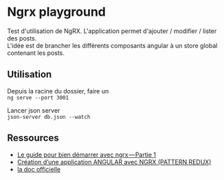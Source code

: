 # Ngrx playground

Test d'utilisation de NgRX. L'application permet d'ajouter / modifier / lister des posts.    
L'idée est de brancher les différents composants angular à un store global contenant les posts.

## Utilisation

Depuis la racine du dossier, faire un    
``ng serve --port 3001``    

Lancer json server    
``json-server db.json --watch``    

## Ressources

* [Le guide pour bien démarrer avec ngrx — Partie 1](https://medium.com/@nioperas06/le-guide-pour-bien-d%C3%A9marrer-avec-ngrx-partie-1-7d18d3172269)    
* [Création d’une application ANGULAR avec NGRX (PATTERN REDUX)](https://medium.com/code-divoire/cr%C3%A9ation-dune-application-angular-avec-ngrx-pattern-redux-845f9ac7606e)    
* [la doc officielle](https://ngrx.io/)
